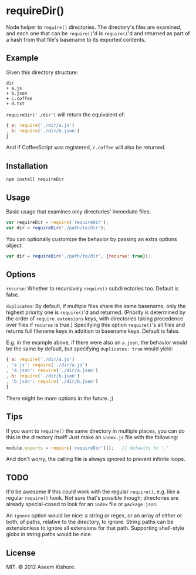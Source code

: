 # requireDir()

Node helper to `require()` directories. The directory's files are examined,
and each one that can be `require()`'d is `require()`'d and returned as part
of a hash from that file's basename to its exported contents.

## Example

Given this directory structure:

```
dir
+ a.js
+ b.json
+ c.coffee
+ d.txt
```

`requireDir('./dir')` will return the equivalent of:

```js
{ a: require('./dir/a.js')
, b: require('./dir/b.json')
}
```

And if CoffeeScript was registered, `c.coffee` will also be returned.

## Installation

```
npm install requireDir
```

## Usage

Basic usage that examines only directories' immediate files:

```js
var requireDir = require('requireDir');
var dir = requireDir('./path/to/dir');
```

You can optionally customize the behavior by passing an extra options object:

```js
var dir = requireDir('./path/to/dir', {recurse: true});
```

## Options

`recurse`: Whether to recursively `require()` subdirectories too.
Default is false.

`duplicates`: By default, if multiple files share the same basename, only the
highest priority one is `require()`'d and returned. (Priority is determined by
the order of `require.extensions` keys, with directories taking precedence
over files if `recurse` is true.) Specifying this option `require()`'s all
files and returns full filename keys in addition to basename keys.
Default is false.

E.g. in the example above, if there were also an `a.json`, the behavior would
be the same by default, but specifying `duplicates: true` would yield:

```js
{ a: require('./dir/a.js')
, 'a.js': require('./dir/a.js')
, 'a.json': require('./dir/a.json')
, b: require('./dir/b.json')
, 'b.json': require('./dir/b.json')
}
```

There might be more options in the future. ;)

## Tips

If you want to `require()` the same directory in multiple places, you can do
this in the directory itself! Just make an `index.js` file with the following:

```js
module.exports = require('requireDir')();   // defaults to '.'
```

And don't worry, the calling file is always ignored to prevent infinite loops.

## TODO

It'd be awesome if this could work with the regular `require()`, e.g. like a
regular `require()` hook. Not sure that's possible though; directories are
already special-cased to look for an `index` file or `package.json`.

An `ignore` option would be nice: a string or regex, or an array of either or
both, of paths, relative to the directory, to ignore. String paths can be
extensionless to ignore all extensions for that path. Supporting shell-style
globs in string paths would be nice.

## License

MIT. &copy; 2012 Aseem Kishore.
